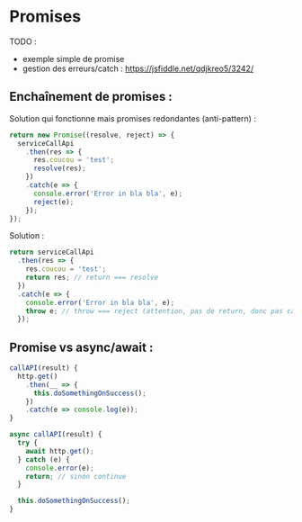Promises
========

TODO : 
* exemple simple de promise
* gestion des erreurs/catch : https://jsfiddle.net/qdjkreo5/3242/


Enchaînement de promises :
--------------------------

Solution qui fonctionne mais promises redondantes (anti-pattern) : 

````js
return new Promise((resolve, reject) => {
  serviceCallApi
    .then(res => {
      res.coucou = 'test';
      resolve(res);
    })
    .catch(e => {
      console.error('Error in bla bla', e);
      reject(e);
    });
});
````

Solution : 

````js
return serviceCallApi
  .then(res => {
    res.coucou = 'test';
    return res; // return === resolve
  })
  .catch(e => {
    console.error('Error in bla bla', e);
    throw e; // throw === reject (attention, pas de return, donc pas catch(e => throw e))
  });
````

Promise vs async/await :
------------------------

````js
callAPI(result) {
  http.get()
    .then(__ => {
      this.doSomethingOnSuccess();
    })
    .catch(e => console.log(e));
}

async callAPI(result) {
  try {
    await http.get();
  } catch (e) {
    console.error(e);
    return; // sinon continue
  }

  this.doSomethingOnSuccess();
}
````
